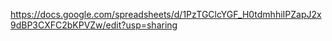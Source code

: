 https://docs.google.com/spreadsheets/d/1PzTGClcYGF_H0tdmhhiIPZapJ2x9dBP3CXFC2bKPVZw/edit?usp=sharing
